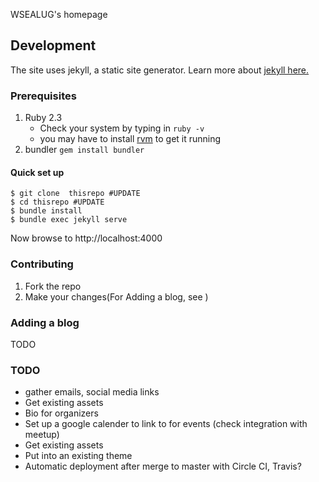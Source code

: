 WSEALUG's homepage

## Development
The site uses jekyll, a static site generator. Learn more
about [jekyll here.](http://jekyllrb.com/)

### Prerequisites

1. Ruby 2.3
   - Check your system by typing in `ruby -v`
   - you may have to install [rvm](http://rvm.io) to get it running
2.  bundler `gem install bundler`

#### Quick set up

    $ git clone  thisrepo #UPDATE
    $ cd thisrepo #UPDATE
    $ bundle install
    $ bundle exec jekyll serve

  Now browse to http://localhost:4000

### Contributing

1. Fork the repo
2. Make your changes(For Adding a blog, see )


### Adding a blog
TODO



### TODO
- gather emails, social media links
- Get existing assets
- Bio for organizers
- Set up a google calender to link to for events (check integration with meetup)
- Get existing assets
- Put into an existing theme
- Automatic deployment after merge to master with Circle CI, Travis?
